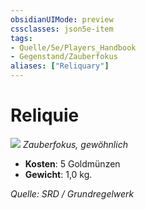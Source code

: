 ```yaml
---
obsidianUIMode: preview
cssclasses: json5e-item
tags:
- Quelle/5e/Players_Handbook
- Gegenstand/Zauberfokus
aliases: ["Reliquary"]
---
```

# Reliquie
![](../../../99%20-%20Setup/Files/Bildersammlung/Symbolik/Gegenstände.webp#token)
*Zauberfokus, gewöhnlich*  

- **Kosten**: 5 Goldmünzen
- **Gewicht**: 1,0 kg.

*Quelle: SRD / Grundregelwerk*